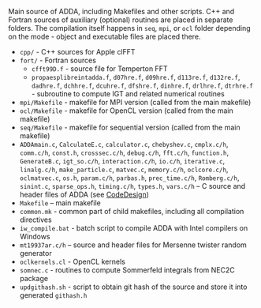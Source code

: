 Main source of ADDA, including Makefiles and other scripts. C++ and Fortran sources of auxiliary (optional) routines are placed in separate folders. The compilation itself happens in `seq`, `mpi`, or `ocl` folder depending on the mode - object and executable files are placed there.
* `cpp/` - C++ sources for Apple clFFT
* `fort/` - Fortran sources
  * `cfft99D.f` - source file for Temperton FFT
  * `propaesplibreintadda.f`, `d07hre.f`, `d09hre.f`, `d113re.f`, `d132re.f`, `dadhre.f`, `dchhre.f`, `dcuhre.f`, `dfshre.f`, `dinhre.f`, `drlhre.f`, `dtrhre.f` - subroutine to compute IGT and related numerical routines
* `mpi/Makefile` - makefile for MPI version (called from the main makefile)
* `ocl/Makefile` - makefile for OpenCL version (called from the main makefile)
* `seq/Makefile` - makefile for sequential version (called from the main makefile)
* `ADDAmain.c`, `CalculateE.c`, `calculator.c`, `chebyshev.c`, `cmplx.c/h`, `comm.c/h`, `const.h`, `crosssec.c/h`, `debug.c/h`, `fft.c/h`, `function.h`, `GenerateB.c`, `igt_so.c/h`, `interaction.c/h`, `io.c/h`, `iterative.c`, `linalg.c/h`, `make_particle.c`, `matvec.c`, `memory.c/h`, `oclcore.c/h`, `oclmatvec.c`, `os.h`, `param.c/h`, `parbas.h`, `prec_time.c/h`, `Romberg.c/h`, `sinint.c`, `sparse_ops.h`, `timing.c/h`, `types.h`, `vars.c/h` – C source and header files of ADDA (see [CodeDesign](https://github.com/adda-team/adda/wiki/CodeDesign))
* `Makefile` – main makefile
* `common.mk` - common part of child makefiles, including all compilation directives
* `iw_compile.bat` - batch script to compile ADDA with Intel compilers on Windows
* `mt19937ar.c/h` – source and header files for Mersenne twister random generator
* `oclkernels.cl` - OpenCL kernels
* `somnec.c` - routines to compute Sommerfeld integrals from NEC2C package
* `updgithash.sh` - script to obtain git hash of the source and store it into generated `githash.h`